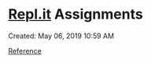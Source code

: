 # [Repl.it](http://repl.it) Assignments

Created: May 06, 2019 10:59 AM

[Reference](./Reference-990c4ca6-c126-4372-bd9c-43cac31d4642.csv)